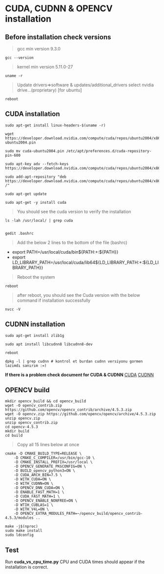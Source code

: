 
# CUDA, CUDNN & OPENCV installation
## Before installation check versions

> gcc min version 9.3.0

    gcc --version

>kernel min version 5.11.0-27

	uname -r

> Update drivers=>software & updates/additional_drivers select nvidia drive...(proprietary)   [for ubuntu]

	reboot

## CUDA installation

	sudo apt-get install linux-headers-$(uname -r)

	wget https://developer.download.nvidia.com/compute/cuda/repos/ubuntu2004/x86_64/cuda-ubuntu2004.pin

	sudo mv cuda-ubuntu2004.pin /etc/apt/preferences.d/cuda-repository-pin-600

	sudo apt-key adv --fetch-keys https://developer.download.nvidia.com/compute/cuda/repos/ubuntu2004/x86_64/7fa2af80.pub

	sudo add-apt-repository "deb https://developer.download.nvidia.com/compute/cuda/repos/ubuntu2004/x86_64/ /"

	sudo apt-get update

	sudo apt-get -y install cuda

>You should see the cuda version to verify the installation

	ls -lah /usr/local/ | grep cuda


	gedit .bashrc
>Add the below 2 lines to the bottom of the file (bashrc)
- export PATH=/usr/local/cuda/bin${PATH:+:${PATH}}
- export LD_LIBRARY_PATH=/usr/local/cuda/lib64${LD_LIBRARY_PATH:+:${LD_LIBRARY_PATH}}

>Reboot the system
	
	reboot

>after reboot, you should see the Cuda version with the below command if installation successfully

	nvcc -V


## CUDNN installation

	sudo apt-get install zlib1g

	sudo apt install libcudnn8 libcudnn8-dev

	reboot

	dpkg -l | grep cudnn # kontrol et burdan cudnn versiyonu gormen lazımdı sanırım :=)

**If there is a problem check document for CUDA & CUDNN**
[CUDA](https://docs.nvidia.com/cuda/cuda-installation-guide-linux/index.html#pre-installation-actions)
[CUDNN](https://docs.nvidia.com/deeplearning/cudnn/install-guide/index.html#verify)

## OPENCV build

	mkdir opencv_build && cd opencv_build
	wget -O opencv_contrib.zip https://github.com/opencv/opencv_contrib/archive/4.5.3.zip
	wget -O opencv.zip https://github.com/opencv/opencv/archive/4.5.3.zip
	unzip opencv.zip
	unzip opencv_contrib.zip
	cd opencv-4.5.3
	mkdir build
	cd build

> Copy all 15 lines below at once
	
	cmake -D CMAKE_BUILD_TYPE=RELEASE \
		-D CMAKE_C_COMPILER=/usr/bin/gcc-10 \
		-D CMAKE_INSTALL_PREFIX=/usr/local \
		-D OPENCV_GENERATE_PKGCONFIG=ON \
		-D BUILD_opencv_python3=ON \
		-D CUDA_ARCH_BIN=7.5 \
		-D WITH_CUDA=ON \
		-D WITH_CUDNN=ON \
		-D OPENCV_DNN_CUDA=ON \
		-D ENABLE_FAST_MATH=1 \
		-D CUDA_FAST_MATH=1 \
		-D OPENCV_ENABLE_NONFREE=ON \
		-D WTIH_CUBLAS=1 \
		-D WITH_V4L=ON \
		-D OPENCV_EXTRA_MODULES_PATH=~/opencv_build/opencv_contrib-4.5.3/modules ..
	
	make -j$(nproc)
	sudo make install
	sudo ldconfig




## Test

Run **cuda_vs_cpu_time.py**  CPU and CUDA times should appear if the installation is correct.
